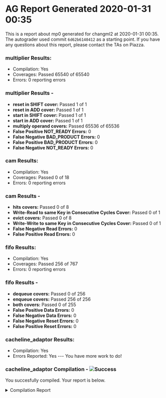 # AG Report Generated 2020-01-31 00:35
This is a report about mp0 generated for changml2 at 2020-01-31 00:35. The autograder used commit ``6d62b6140412`` as a starting point. If you have any questions about this report, please contact the TAs on Piazza.
### multiplier Results:
 - Compilation: Yes
 - Coverages: Passed 65540 of 65540
 - Errors: 0 reporting errors


### multiplier Results - 
<ul>
<li><b>reset in SHIFT cover:</b> Passed 1 of 1</li>
<li><b>reset in ADD cover:</b> Passed 1 of 1</li>
<li><b>start in SHIFT cover:</b> Passed 1 of 1</li>
<li><b>start in ADD cover:</b> Passed 1 of 1</li>
<li><b>multiply operand covers:</b> Passed 65536 of 65536</li>
<li><b>False Positive NOT_READY Errors:</b> 0</li>
<li><b>False Negative BAD_PRODUCT Errors:</b> 0</li>
<li><b>False Positive BAD_PRODUCT Errors:</b> 0</li>
<li><b>False Negative NOT_READY Errors:</b> 0</li>
</ul>

### cam Results:
 - Compilation: Yes
 - Coverages: Passed 0 of 18
 - Errors: 0 reporting errors


### cam Results - 
<ul>
<li><b>hits covers:</b> Passed 0 of 8</li>
<li><b>Write-Read to same Key in Consecutive Cycles Cover:</b> Passed 0 of 1</li>
<li><b>evict covers:</b> Passed 0 of 8</li>
<li><b>Write-Write to same Key in Consecutive Cycles Cover:</b> Passed 0 of 1</li>
<li><b>False Negative Read Errors:</b> 0</li>
<li><b>False Positive Read Errors:</b> 0</li>
</ul>

### fifo Results:
 - Compilation: Yes
 - Coverages: Passed 256 of 767
 - Errors: 0 reporting errors


### fifo Results - 
<ul>
<li><b>dequeue covers:</b> Passed 0 of 256</li>
<li><b>enqueue covers:</b> Passed 256 of 256</li>
<li><b>both covers:</b> Passed 0 of 255</li>
<li><b>False Positive Data Errors:</b> 0</li>
<li><b>False Negative Data Errors:</b> 0</li>
<li><b>False Negative Reset Errors:</b> 0</li>
<li><b>False Positive Reset Errors:</b> 0</li>
</ul>

### cacheline_adaptor Results:
 - Compilation: Yes
 - Errors Reported: Yes --- You have more work to do!

### cacheline_adaptor Compilation - ![Success][success]
You succesfully compiled. Your report is below.
<details>
<summary>Compilation Report</summary>

```
Reading pref.tcl

# 10.5b

# do /job/student/cacheline_adaptor/staff_files/staff_run.do
# if {[file exists rtl_work]} {
# 	vdel -lib rtl_work -all
# }
# vlib rtl_work
# vmap work rtl_work
# Model Technology ModelSim - Intel FPGA Edition vmap 10.5b Lib Mapping Utility 2016.10 Oct  5 2016
# vmap work rtl_work 
# Modifying /opt/altera/modelsim_ase/linuxaloem/../modelsim.ini
# 
# vlog -sv -work work  {./hdl/cacheline_adaptor.sv}
# Model Technology ModelSim - Intel FPGA Edition vlog 10.5b Compiler 2016.10 Oct  5 2016
# Start time: 06:35:04 on Jan 31,2020
# vlog -sv -work work ./hdl/cacheline_adaptor.sv 
# -- Compiling module cacheline_adaptor
# 
# Top level modules:
# 	cacheline_adaptor
# End time: 06:35:04 on Jan 31,2020, Elapsed time: 0:00:00
# Errors: 0, Warnings: 0
# vlog -sv -work work  {./hvl/testbench.sv}
# Model Technology ModelSim - Intel FPGA Edition vlog 10.5b Compiler 2016.10 Oct  5 2016
# Start time: 06:35:04 on Jan 31,2020
# vlog -sv -work work ./hvl/testbench.sv 
# -- Compiling module cacheline_adaptor
# -- Compiling module testbench
# 
# Top level modules:
# 	testbench
# End time: 06:35:04 on Jan 31,2020, Elapsed time: 0:00:00
# Errors: 0, Warnings: 0
# 
# vsim -t 1ps -L altera_ver -L lpm_ver -L sgate_ver -L altera_mf_ver -L altera_lnsim_ver -L stratixv_ver -L stratixv_hssi_ver -L stratixv_pcie_hip_ver -L rtl_work -L work -voptargs="+acc"  testbench
# vsim -t 1ps -L altera_ver -L lpm_ver -L sgate_ver -L altera_mf_ver -L altera_lnsim_ver -L stratixv_ver -L stratixv_hssi_ver -L stratixv_pcie_hip_ver -L rtl_work -L work -voptargs=""+acc"" testbench 
# Start time: 06:35:04 on Jan 31,2020
# Loading sv_std.std
# Loading work.testbench
# Loading work.cacheline_adaptor
# 
# run -all
# Starting Read Tests
# ** Error: @499995 TB: timeout
#    Time: 499995 ps  Scope: testbench.timeout File: ./hvl/testbench.sv Line: 158
# ** Note: $finish    : ./hvl/testbench.sv(159)
#    Time: 499995 ps  Iteration: 2  Instance: /testbench
# End time: 06:35:04 on Jan 31,2020, Elapsed time: 0:00:00
# Errors: 1, Warnings: 0
```

</details>

[success]: https://upload.wikimedia.org/wikipedia/commons/thumb/0/03/Green_check.svg/13px-Green_check.svg.png 
[failure]: https://upload.wikimedia.org/wikipedia/en/thumb/b/ba/Red_x.svg/13px-Red_x.svg.png 
